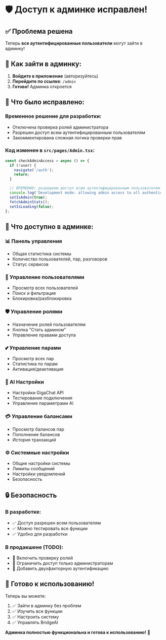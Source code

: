 # 🛡️ Доступ к админке исправлен!

## ✅ Проблема решена

Теперь **все аутентифицированные пользователи** могут зайти в админку!

## 🚀 Как зайти в админку:

1. **Войдите в приложение** (авторизуйтесь)
2. **Перейдите по ссылке**: `/admin`
3. **Готово!** Админка откроется

## 🔧 Что было исправлено:

### **Временное решение для разработки:**
- Отключена проверка ролей администратора
- Разрешен доступ всем аутентифицированным пользователям
- Закомментирована сложная логика проверки прав

### **Код изменен в `src/pages/Admin.tsx`:**
```typescript
const checkAdminAccess = async () => {
  if (!user) {
    navigate('/auth');
    return;
  }

  // ВРЕМЕННО: разрешаем доступ всем аутентифицированным пользователям
  console.log('Development mode: allowing admin access to all authenticated users');
  setIsAdmin(true);
  fetchAdminStats();
  setIsLoading(false);
};
```

## 🎯 Что доступно в админке:

### **📊 Панель управления**
- Общая статистика системы
- Количество пользователей, пар, разговоров
- Статус сервисов

### **👥 Управление пользователями**
- Просмотр всех пользователей
- Поиск и фильтрация
- Блокировка/разблокировка

### **🛡️ Управление ролями**
- Назначение ролей пользователям
- Кнопка "Стать админом"
- Управление правами доступа

### **💕 Управление парами**
- Просмотр всех пар
- Статистика по парам
- Активация/деактивация

### **🤖 AI Настройки**
- Настройки GigaChat API
- Тестирование подключения
- Управление параметрами AI

### **💳 Управление балансами**
- Просмотр балансов пар
- Пополнение балансов
- История транзакций

### **⚙️ Системные настройки**
- Общие настройки системы
- Лимиты сообщений
- Настройки уведомлений
- Безопасность

## 🔒 Безопасность

### **В разработке:**
- ✅ Доступ разрешен всем пользователям
- ✅ Можно тестировать все функции
- ✅ Удобно для разработки

### **В продакшене (TODO):**
- 🔄 Включить проверку ролей
- 🔄 Ограничить доступ только администраторам
- 🔄 Добавить двухфакторную аутентификацию

## 🎉 Готово к использованию!

Теперь вы можете:
1. ✅ Зайти в админку без проблем
2. ✅ Изучить все функции
3. ✅ Настроить систему
4. ✅ Управлять BridgeAI

**Админка полностью функциональна и готова к использованию!** 🚀
